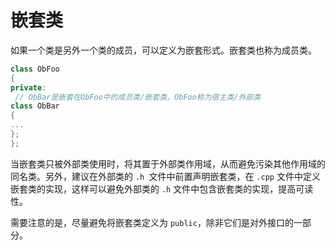 嵌套类 
========================



如果一个类是另外一个类的成员，可以定义为嵌套形式。嵌套类也称为成员类。

```cpp
class ObFoo
{
private:
 // ObBar是嵌套在ObFoo中的成员类/嵌套类，ObFoo称为宿主类/外部类
class ObBar
{
...
};
};
```



当嵌套类只被外部类使用时，将其置于外部类作用域，从而避免污染其他作用域的同名类。另外，建议在外部类的 `.h `文件中前置声明嵌套类，在 `.cpp` 文件中定义嵌套类的实现，这样可以避免外部类的 `.h` 文件中包含嵌套类的实现，提高可读性。

需要注意的是，尽量避免将嵌套类定义为 `public`，除非它们是对外接口的一部分。
